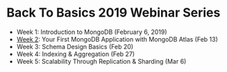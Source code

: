 # Back To Basics 2019 Webinar Series

+ Week 1: Introduction to MongoDB (February 6, 2019)
+ [Week 2](https://github.com/mongodb-developer/back-to-basics-2019/tree/master/Week2): Your First MongoDB Application with MongoDB Atlas (Feb 13)
+ Week 3: Schema Design Basics (Feb 20)
+ Week 4: Indexing & Aggregation (Feb 27)
+ Week 5: Scalability Through Replication & Sharding (Mar 6)